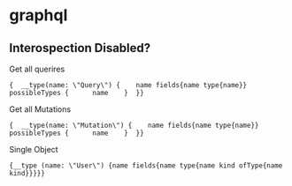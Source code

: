 # graphql

## Interospection Disabled?

Get all querires
```
{  __type(name: \"Query\") {    name fields{name type{name}}    possibleTypes {      name    }  }}
```

Get all Mutations
```
{  __type(name: \"Mutation\") {    name fields{name type{name}}    possibleTypes {      name    }  }}
```

Single Object
```
{__type (name: \"User\") {name fields{name type{name kind ofType{name kind}}}}}
```
